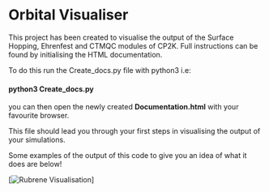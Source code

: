 # Orbital Visualiser

This project has been created to visualise the output of the Surface Hopping, Ehrenfest and CTMQC modules of CP2K. Full instructions can be found by initialising the HTML documentation.

To do this run the Create_docs.py file with python3 i.e:

#### python3 Create_docs.py

you can then open the newly created **Documentation.html** with your favourite browser.

This file should lead you through your first steps in visualising the output of your simulations.

Some examples of the output of this code to give you an idea of what it does are below!

[![Rubrene Visualisation](https://www.youtube.com/watch?v=RzQyxYfE4hM)]
